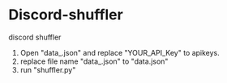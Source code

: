 # Discord-shuffler
discord shuffler

1. Open "data_.json" and replace "YOUR_API_Key" to apikeys.
2. replace file name "data_.json" to "data.json"
3. run "shuffler.py"